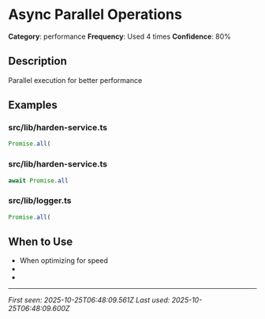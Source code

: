 # Async Parallel Operations

**Category**: performance
**Frequency**: Used 4 times
**Confidence**: 80%

## Description
Parallel execution for better performance

## Examples

### src/lib/harden-service.ts
```typescript
Promise.all(
```


### src/lib/harden-service.ts
```typescript
await Promise.all
```


### src/lib/logger.ts
```typescript
Promise.all(
```


## When to Use
- When optimizing for speed
- 
- 

---
*First seen: 2025-10-25T06:48:09.561Z*
*Last used: 2025-10-25T06:48:09.600Z*
